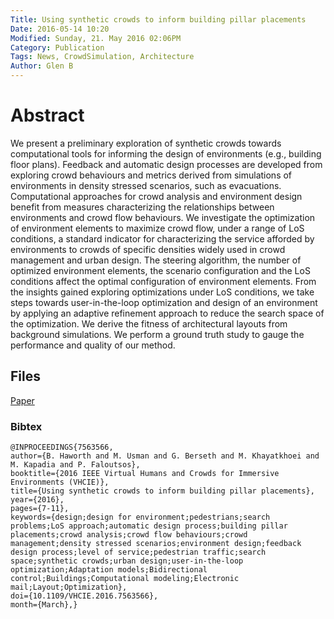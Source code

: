 ```yaml
---
Title: Using synthetic crowds to inform building pillar placements 
Date: 2016-05-14 10:20
Modified: Sunday, 21. May 2016 02:06PM 
Category: Publication
Tags: News, CrowdSimulation, Architecture
Author: Glen B
---
```

		
# Abstract

We present a preliminary exploration of synthetic crowds towards computational tools for informing the design of environments (e.g., building floor plans). Feedback and automatic design processes are developed from exploring crowd behaviours and metrics derived from simulations of environments in density stressed scenarios, such as evacuations. Computational approaches for crowd analysis and environment design benefit from measures characterizing the relationships between environments and crowd flow behaviours. We investigate the optimization of environment elements to maximize crowd flow, under a range of LoS conditions, a standard indicator for characterizing the service afforded by environments to crowds of specific densities widely used in crowd management and urban design. The steering algorithm, the number of optimized environment elements, the scenario configuration and the LoS conditions affect the optimal configuration of environment elements. From the insights gained exploring optimizations under LoS conditions, we take steps towards user-in-the-loop optimization and design of an environment by applying an adaptive refinement approach to reduce the search space of the optimization. We derive the fitness of architectural layouts from background simulations. We perform a ground truth study to gauge the performance and quality of our method. 

## Files

[Paper](http://ieeexplore.ieee.org/document/7563566/)

### Bibtex

```
@INPROCEEDINGS{7563566,
author={B. Haworth and M. Usman and G. Berseth and M. Khayatkhoei and M. Kapadia and P. Faloutsos},
booktitle={2016 IEEE Virtual Humans and Crowds for Immersive Environments (VHCIE)},
title={Using synthetic crowds to inform building pillar placements},
year={2016},
pages={7-11},
keywords={design;design for environment;pedestrians;search problems;LoS approach;automatic design process;building pillar placements;crowd analysis;crowd flow behaviours;crowd management;density stressed scenarios;environment design;feedback design process;level of service;pedestrian traffic;search space;synthetic crowds;urban design;user-in-the-loop optimization;Adaptation models;Bidirectional control;Buildings;Computational modeling;Electronic mail;Layout;Optimization},
doi={10.1109/VHCIE.2016.7563566},
month={March},}
```
